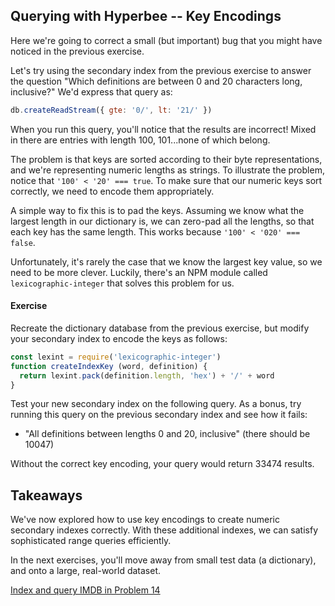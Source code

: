## Querying with Hyperbee -- Key Encodings

Here we're going to correct a small (but important) bug that you might have noticed in the previous exercise.

Let's try using the secondary index from the previous exercise to answer the question "Which definitions are between 0 and 20 characters long, inclusive?" We'd express that query as:
```js
db.createReadStream({ gte: '0/', lt: '21/' })
```

When you run this query, you'll notice that the results are incorrect! Mixed in there are entries with length 100, 101...none of which belong.

The problem is that keys are sorted according to their byte representations, and we're representing numeric lengths as strings. To illustrate the problem, notice that `'100' < '20' === true`. To make sure that our numeric keys sort correctly, we need to encode them appropriately.

A simple way to fix this is to pad the keys. Assuming we know what the largest length in our dictionary is, we can zero-pad all the lengths, so that each key has the same length. This works because `'100' < '020' === false`.

Unfortunately, it's rarely the case that we know the largest key value, so we need to be more clever. Luckily, there's an NPM module called `lexicographic-integer` that solves this problem for us.

#### Exercise

Recreate the dictionary database from the previous exercise, but modify your secondary index to encode the keys as follows:
```js
const lexint = require('lexicographic-integer')
function createIndexKey (word, definition) {
  return lexint.pack(definition.length, 'hex') + '/' + word
}
```

Test your new secondary index on the following query. As a bonus, try running this query on the previous secondary index and see how it fails:
* "All definitions between lengths 0 and 20, inclusive" (there should be 10047)

Without the correct key encoding, your query would return 33474 results.

## Takeaways

We've now explored how to use key encodings to create numeric secondary indexes correctly. With these additional indexes, we can satisfy sophisticated range queries efficiently.

In the next exercises, you'll move away from small test data (a dictionary), and onto a large, real-world dataset.

[Index and query IMDB in Problem 14](14.md)